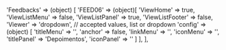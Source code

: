 <!-- IDEAL CONFIGURATION FOR THE MODEL -->

'Feedbacks' => (object) [
'FEED06' => (object)[
'ViewHome' => true,
'ViewListMenu' => false,
'ViewListPanel' => true,
'ViewListFooter' => false,
'Viewer' => 'dropdown', // accepted values, list or dropdown
'config' => (object) [
'titleMenu' => '',
'anchor' => false,
'linkMenu' => '',
'iconMenu' => '',
'titlePanel' => 'Depoimentos',
'iconPanel' => ''
]
],
],

